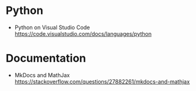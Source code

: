 # Python

*  Python on Visual Studio Code <https://code.visualstudio.com/docs/languages/python>

# Documentation

* MkDocs and MathJax https://stackoverflow.com/questions/27882261/mkdocs-and-mathjax
